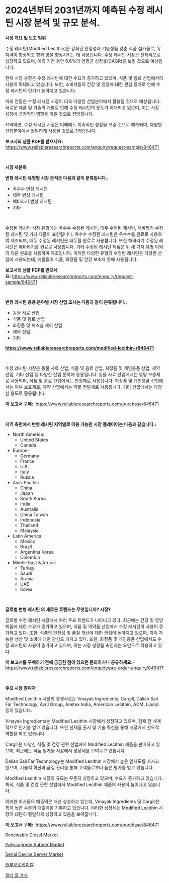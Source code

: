 <p><h1>2024년부터 2031년까지 예측된 수정 레시틴 시장 분석 및 규모 분석.</h1></p><p><strong>시장 개요 및 보고 범위</strong></p>
<p><p>수정 레시틴(Modified Lecithin)은 강화된 안정성과 기능성을 갖춘 식품 첨가물로, 유지력이 향상되고 향과 맛을 향상시키는 데 사용됩니다. 수정 레시틴 시장은 전체적으로 성장하고 있으며, 예측 기간 동안 6.6%의 연평균 성장률(CAGR)을 보일 것으로 예상됩니다. </p><p>현재 시장 동향은 수정 레시틴에 대한 수요가 증가하고 있으며, 식품 및 음료 산업에서의 사용이 확대되고 있습니다. 또한, 소비자들의 건강 및 영양에 대한 관심 증가로 인해 수정 레시틴의 인기가 높아지고 있습니다.</p><p>미래 전망은 수정 레시틴 시장이 더욱 다양한 산업분야에서 활용될 것으로 예상됩니다. 새로운 제품 및 기술의 개발로 인해 수정 레시틴의 용도가 확대되고 있으며, 이는 시장 성장에 긍정적인 영향을 미칠 것으로 전망됩니다.</p><p>요약하면, 수정 레시틴 시장은 미래에도 지속적인 성장을 보일 것으로 예측되며, 다양한 산업분야에서 활발하게 사용될 것으로 전망됩니다.</p></p>
<p><strong>보고서의 샘플 PDF를 받으세요:</strong> <a href="https://www.reliableresearchreports.com/enquiry/request-sample/846471">https://www.reliableresearchreports.com/enquiry/request-sample/846471</a></p>
<p>&nbsp;</p>
<p><strong>시장 세분화</strong></p>
<p><strong>변형 레시틴 유형별 시장 분석은 다음과 같이 분류됩니다.:</strong></p>
<p><ul><li>옥수수 변성 레시틴</li><li>대두 변성 레시틴</li><li>해바라기 변성 레시틴</li><li>기타</li></ul></p>
<p>&nbsp;</p>
<p><p>수정된 레시틴 시장 유형에는 옥수수 수정된 레시틴, 대두 수정된 레시틴, 해바라기 수정된 레시틴 및 기타 제품이 포함됩니다. 옥수수 수정된 레시틴은 옥수수를 원료로 사용하여 제조되며, 대두 수정된 레시틴은 대두를 원료로 사용합니다. 또한 해바라기 수정된 레시틴은 해바라기를 원료로 사용합니다. 기타 수정된 레시틴 제품은 위 세 가지 유형 이외의 다른 원료를 사용하여 제조됩니다.  이러한 다양한 유형의 수정된 레시틴은 다양한 산업에 사용되는데, 예를들어 식품, 화장품 및 건강 보조제 등에 사용됩니다.</p></p>
<p><strong>보고서의 샘플 PDF를 받으세요:</strong>&nbsp;<a href="https://www.reliableresearchreports.com/enquiry/request-sample/846471">https://www.reliableresearchreports.com/enquiry/request-sample/846471</a></p>
<p>&nbsp;</p>
<p><strong> 변형 레시틴 응용 분야별 시장 산업 조사는 다음과 같이 분류됩니다.:</strong></p>
<p><ul><li>동물 사료 산업</li><li>식품 및 음료 산업</li><li>화장품 및 퍼스널 케어 산업</li><li>제약 산업</li><li>기타</li></ul></p>
<p><strong><a href="https://www.reliableresearchreports.com/modified-lecithin-r846471">https://www.reliableresearchreports.com/modified-lecithin-r846471</a></strong></p>
<p>&nbsp;</p>
<p><p>수정 레시틴 시장은 동물 사료 산업, 식품 및 음료 산업, 화장품 및 개인용품 산업, 제약 산업, 기타 산업 등 다양한 산업 분야에 응용됩니다. 동물 사료 산업에서는 영양 보충제로 사용되며, 식품 및 음료 산업에서는 안정제로 사용됩니다. 화장품 및 개인용품 산업에서는 피부 보호제로, 제약 산업에서는 약물 전달체로 사용됩니다. 기타 산업에서는 다양한 용도로 활용됩니다.</p></p>
<p><strong>이 보고서 구매:</strong>&nbsp; <a href="https://www.reliableresearchreports.com/purchase/846471">https://www.reliableresearchreports.com/purchase/846471</a></p>
<p>&nbsp;</p>
<p><strong>지역 측면에서 변형 레시틴 지역별로 이용 가능한 시장 플레이어는 다음과 같습니다.:</strong></p>
<p><ul>
    <li>
        North America:
        <ul>
            <li>United States</li>
            <li>Canada</li>
        </ul>
    </li>
    <li>
        Europe:
        <ul>
            <li>Germany</li>
            <li>France</li>
            <li>U.K.</li>
            <li>Italy</li>
            <li>Russia</li>
        </ul>
    </li>
    <li>
        Asia-Pacific:
        <ul>
            <li>China</li>
            <li>Japan</li>
            <li>South Korea</li>
            <li>India</li>
            <li>Australia</li>
            <li>China Taiwan</li>
            <li>Indonesia</li>
            <li>Thailand</li>
            <li>Malaysia</li>
        </ul>
    </li>
    <li>
        Latin America:
        <ul>
            <li>Mexico</li>
            <li>Brazil</li>
            <li>Argentina Korea</li>
            <li>Colombia</li>
        </ul>
    </li>
    <li>
        Middle East & Africa:
        <ul>
            <li>Turkey</li>
            <li>Saudi</li>
            <li>Arabia</li>
            <li>UAE</li>
            <li>Korea</li>
        </ul>
    </li>
    </ul></p>
<p>&nbsp;</p>
<p><strong>글로벌 변형 레시틴 의 새로운 트렌드는 무엇입니까? 시장?</strong></p>
<p><p>글로벌 수정 레시틴 시장에서 여러 주요 트렌드가 나타나고 있다. 최근에는 건강 및 영양 제품에 대한 수요가 증가하고 있으며, 식품 및 의약품 산업에서 수정 레시틴의 사용이 증가하고 있다. 또한, 식품의 안전성 및 품질 개선에 대한 관심이 높아지고 있으며, 지속 가능한 생산 및 소비에 대한 관심도 커지고 있다. 또한, 화장품 및 개인용품 산업에서도 수정 레시틴의 사용이 증가하고 있으며, 이는 시장 성장을 촉진하는 요인으로 작용하고 있다.</p></p>
<p><strong>이 보고서를 구매하기 전에 궁금한 점이 있으면 문의하거나 공유하세요.</strong>- <a href="https://www.reliableresearchreports.com/enquiry/pre-order-enquiry/846471">https://www.reliableresearchreports.com/enquiry/pre-order-enquiry/846471</a></p>
<p>&nbsp;</p>
<p><strong>주요 시장 참여자</strong></p>
<p><p>Modified Lecithin 시장의 경쟁사로는 Vinayak Ingredients, Cargill, Dalian Sail Far Technology, Avril Group, Amitex India, American Lecithin, ADM, Lipoid 등이 있습니다.</p><p>Vinayak Ingredients는 Modified Lecithin 시장에서 성장하고 있으며, 현재 전 세계적으로 인기를 얻고 있습니다. 또한 신제품 출시 및 기술 혁신을 통해 시장에서 선도적 역할을 하고 있습니다.</p><p>Cargill은 다양한 식품 및 건강 관련 산업에서 Modified Lecithin 제품을 판매하고 있으며, 최근에는 식품 첨가물 시장에서 성장세를 보여주고 있습니다.</p><p>Dalian Sail Far Technology는 Modified Lecithin 시장에서 높은 인지도를 가지고 있으며, 기술적 혁신과 품질 관리를 통해 고객들로부터 높은 평가를 받고 있습니다.</p><p>Modified Lecithin 시장의 규모는 꾸준히 성장하고 있으며, 수요가 증가하고 있습니다. 특히, 식품 및 건강 관련 산업에서 Modified Lecithin 제품의 사용이 늘어나고 있습니다.</p><p>이러한 회사들의 매출액은 매년 상승하고 있는데, Vinayak Ingredients 및 Cargill은 특히 높은 수준의 매출액을 기록하고 있습니다. 이러한 성장세는 Modified Lecithin 시장이 대단히 활발하게 성장하고 있음을 보여줍니다.</p></p>
<p><strong>이 보고서 구매:</strong>&nbsp;&nbsp;<a href="https://www.reliableresearchreports.com/purchase/846471">https://www.reliableresearchreports.com/purchase/846471</a></p>
<p><p><a href="https://summer-dogwood-3e9.notion.site/Renewable-Diesel-Market-A-Comprehensive-Report-of-its-Market-Share-Growth-Trends-2024-2031-e4a974b8ae9a416f984b62e98c22de78">Renewable Diesel Market</a></p><p><a href="https://issuu.com/reportprime-2/docs/polyisoprene-rubber-market-size-2030.pptx">Polyisoprene Rubber Market</a></p><p><a href="https://github.com/derrinmiltonellis35gcl/Market-Research-Report-List-2/blob/main/serial-device-server-market.md">Serial Device Server Market</a></p><p><a href="https://github.com/bunxhcci35271755/Market-Research-Report-List-1/blob/main/886360619699.md">플루오로케미칼</a></p><p><a href="https://medium.com/@rudyswaniafgwski56664/%EC%97%AC%EA%B3%BC-%ED%9D%A1%EC%9E%85%ED%92%8D%ED%96%A5-%EC%8B%9C%EC%9E%A5%EA%B7%9C%EB%AA%A8-%EB%B0%8F-%EC%8B%9C%EC%9E%A5%EB%8F%99%ED%96%A5-%EC%99%84%EB%B2%BD%ED%95%9C-%EC%82%B0%EC%97%85-%EA%B0%9C%EC%9A%94-2024%EB%85%84%EB%B6%80%ED%84%B0-2031%EB%85%84%EA%B9%8C%EC%A7%80-33b5e9e5bd77">필터 흄 후드</a></p></p>